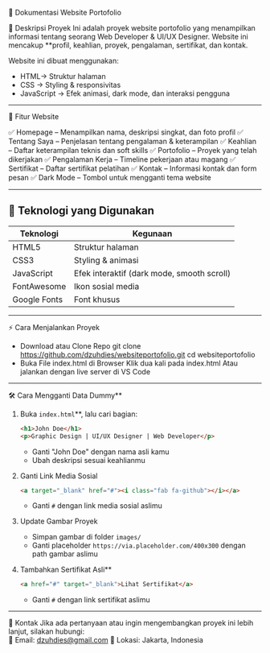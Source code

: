 📄 Dokumentasi Website Portofolio

📌 Deskripsi Proyek 
Ini adalah proyek website portofolio yang menampilkan informasi tentang seorang Web Developer & UI/UX Designer. Website ini mencakup **profil, keahlian, proyek, pengalaman, sertifikat, dan kontak.

Website ini dibuat menggunakan:  
- HTML→ Struktur halaman  
- CSS → Styling & responsivitas  
- JavaScript → Efek animasi, dark mode, dan interaksi pengguna  

---

📜 Fitur Website

✅ Homepage – Menampilkan nama, deskripsi singkat, dan foto profil
✅ Tentang Saya – Penjelasan tentang pengalaman & keterampilan
✅ Keahlian – Daftar keterampilan teknis dan soft skills
✅ Portofolio – Proyek yang telah dikerjakan
✅ Pengalaman Kerja – Timeline pekerjaan atau magang
✅ Sertifikat – Daftar sertifikat pelatihan
✅ Kontak – Informasi kontak dan form pesan
✅ Dark Mode – Tombol untuk mengganti tema website

---

## **🎨 Teknologi yang Digunakan**  
| Teknologi | Kegunaan |
|-----------|---------|
| HTML5 | Struktur halaman |
| CSS3 | Styling & animasi |
| JavaScript | Efek interaktif (dark mode, smooth scroll) |
| FontAwesome | Ikon sosial media |
| Google Fonts | Font khusus |

---

⚡ Cara Menjalankan Proyek

- Download atau Clone Repo
  git clone https://github.com/dzuhdies/websiteportofolio.git
  cd websiteportofolio
- Buka File index.html di Browser
  Klik dua kali pada index.html
  Atau jalankan dengan live server di VS Code


---

🛠 Cara Mengganti Data Dummy**  
1. Buka `index.html`**, lalu cari bagian:  
   ```html
   <h1>John Doe</h1>
   <p>Graphic Design | UI/UX Designer | Web Developer</p>
   ```
   - Ganti "John Doe" dengan nama asli kamu  
   - Ubah deskripsi sesuai keahlianmu  

2. Ganti Link Media Sosial 
   ```html
   <a target="_blank" href="#"><i class="fab fa-github"></i></a>
   ```
   - Ganti `#` dengan link media sosial aslimu  

3. Update Gambar Proyek
   - Simpan gambar di folder `images/`  
   - Ganti placeholder `https://via.placeholder.com/400x300` dengan path gambar aslimu  

4. Tambahkan Sertifikat Asli**  
   ```html
   <a href="#" target="_blank">Lihat Sertifikat</a>
   ```
   - Ganti `#` dengan link sertifikat aslimu  

---
📧 Kontak
Jika ada pertanyaan atau ingin mengembangkan proyek ini lebih lanjut, silakan hubungi:  
📩 Email: dzuhdies@gmail.com
📍 Lokasi: Jakarta, Indonesia
